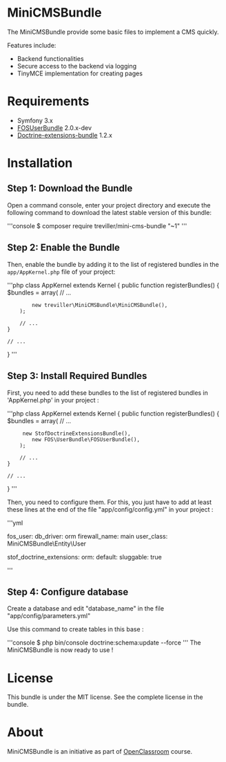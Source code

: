 MiniCMSBundle
=============

The MiniCMSBundle provide some basic files to implement a CMS quickly. 

Features include:

- Backend functionalities
- Secure access to the backend via logging
- TinyMCE implementation for creating pages


Requirements
============

- Symfony 3.x
- [FOSUserBundle](https://packagist.org/packages/friendsofsymfony/user-bundle) 2.0.x-dev
- [Doctrine-extensions-bundle](https://packagist.org/packages/stof/doctrine-extensions-bundle) 1.2.x

Installation
============

Step 1: Download the Bundle
---------------------------

Open a command console, enter your project directory and execute the
following command to download the latest stable version of this bundle:

'''console
$ composer require treviller/mini-cms-bundle "~1"
'''

Step 2: Enable the Bundle
-------------------------

Then, enable the bundle by adding it to the list of registered bundles
in the `app/AppKernel.php` file of your project:

'''php
class AppKernel extends Kernel
{
    public function registerBundles()
    {
        $bundles = array(
            // ...

            new treviller\MiniCMSBundle\MiniCMSBundle(),
        );

        // ...
    }

    // ...
}
'''

Step 3: Install Required Bundles
--------------------------------

First, you need to add these bundles to the list of registered bundles in 'AppKernel.php' in your project :

'''php
class AppKernel extends Kernel
{
    public function registerBundles()
    {
        $bundles = array(
            // ...

         new StofDoctrineExtensionsBundle(),
        	new FOS\UserBundle\FOSUserBundle(),
        );

        // ...
    }

    // ...
}
'''

Then, you need to configure them. For this, you just have to add at least 
these lines at the end of the file "app/config/config.yml" in your project :

'''yml

fos_user:
    db_driver: orm
    firewall_name: main
    user_class: MiniCMSBundle\Entity\User
    
stof_doctrine_extensions:
    orm:
        default:
            sluggable: true

'''

Step 4: Configure database
--------------------------
Create a database and edit "database_name" in the file "app/config/parameters.yml"

Use this command to create tables in this base : 

'''console
$ php bin/console doctrine:schema:update --force
'''
The MiniCMSBundle is now ready to use ! 

License
=======

This bundle is under the MIT license. See the complete license in the bundle.

About
=====

MiniCMSBundle is an initiative as part of [OpenClassroom](https://openclassrooms.com/courses/developpez-votre-site-web-avec-le-framework-symfony) course.
